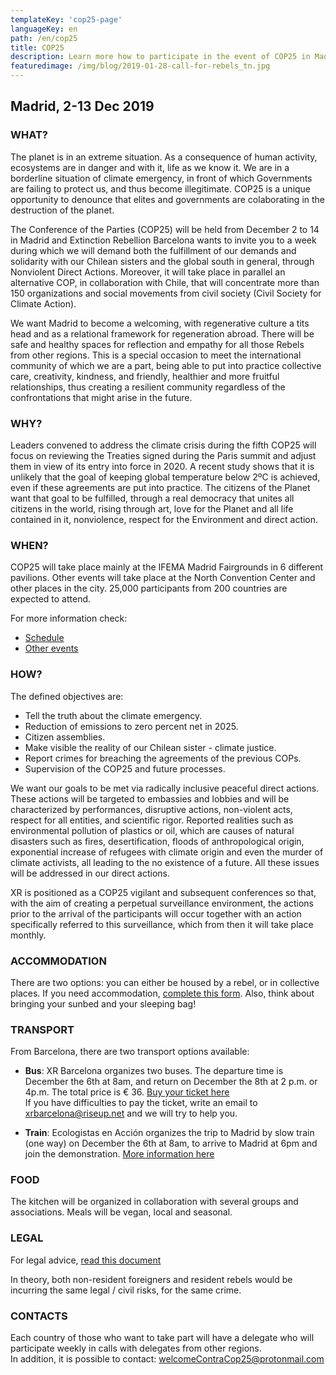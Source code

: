 ```yaml
---
templateKey: 'cop25-page'
languageKey: en
path: /en/cop25
title: COP25
description: Learn more how to participate in the event of COP25 in Madrid
featuredimage: /img/blog/2019-01-28-call-for-rebels_tn.jpg
---
```


## Madrid, 2-13 Dec 2019

### WHAT?

The planet is in an extreme situation. As a consequence of human activity, ecosystems are in danger and with it, life as we know it. We are in a borderline situation of climate emergency, in front of which Governments are failing to protect us, and thus become illegitimate. COP25 is a unique opportunity to denounce that elites and governments are colaborating in the destruction of the planet.

The Conference of the Parties (COP25) will be held from December 2 to 14 in Madrid and Extinction Rebellion Barcelona wants to invite you to a week during which we will demand both the fulfillment of our demands and solidarity with our Chilean sisters and the global south in general, through Nonviolent Direct Actions. Moreover, it will take place in parallel an alternative COP, in collaboration with Chile, that will concentrate more than 150 organizations and social movements from civil society (Civil Society for Climate Action).

We want Madrid to become a welcoming, with regenerative culture a tits head and as a relational framework for regeneration abroad. There will be safe and healthy spaces for reflection and empathy for all those Rebels from other regions. This is a special occasion to meet the international community of which we are a part, being able to put into practice collective care, creativity, kindness, and friendly, healthier and more fruitful relationships, thus creating a resilient community regardless of the confrontations that might arise in the future.

### WHY?

Leaders convened to address the climate crisis during the fifth COP25 will focus on reviewing the Treaties signed during the Paris summit and adjust them in view of its entry into force in 2020. A recent study shows that it is unlikely that the goal of keeping global temperature below 2ºC is achieved, even if these agreements are put into practice. The citizens of the Planet want that goal to be fulfilled, through a real democracy that unites all citizens in the world, rising through art, love for the Planet and all life contained in it, nonviolence, respect for the Environment and direct action.

### WHEN?

COP25 will take place mainly at the IFEMA Madrid Fairgrounds in 6 different pavilions. Other events will take place at the North Convention Center and other places in the city. 25,000 participants from 200 countries are expected to attend.

For more information check:
- [Schedule](https://unfccc.int/sites/default/files/resource/Overview%20Schedule_COP25.pdf) 
- [Other events](https://unfccc.int/sites/default/files/resource/COP%2025%20Exhibits%20Selected.pdf) 

### HOW?

The defined objectives are:
- Tell the truth about the climate emergency.
- Reduction of emissions to zero percent net in 2025.
- Citizen assemblies.
- Make visible the reality of our Chilean sister - climate justice.
- Report crimes for breaching the agreements of the previous COPs.
- Supervision of the COP25 and future processes.

We want our goals to be met via radically inclusive peaceful direct actions. These actions will be targeted to embassies and lobbies and will be characterized by performances, disruptive actions, non-violent acts, respect for all entities, and scientific rigor. Reported realities such as environmental pollution of plastics or oil, which are causes of natural disasters such as fires, desertification, floods of anthropological origin, exponential increase of refugees with climate origin and even the murder of climate activists, all leading to the no existence of a future. All these issues will be addressed in our direct actions.

XR is positioned as a COP25 vigilant and subsequent conferences so that, with the aim of creating a perpetual surveillance environment, the actions prior to the arrival of the participants will occur together with an action specifically referred to this surveillance, which from then it will take place monthly.

### ACCOMMODATION

There are two options: you can either be housed by a rebel, or in collective places. If you need accommodation, [complete this form](https://forms.organise.earth/index.php?r=survey/index&sid=296848&lang=en).
Also, think about bringing your sunbed and your sleeping bag!

### TRANSPORT

From Barcelona, ​​there are two transport options available:

- **Bus**: XR Barcelona organizes two buses. The departure time is December the 6th at 8am, and return on December the 8th at 2 p.m. or 4p.m. The total price is € 36. [Buy your ticket here](https://vivetix.com/entradas-puente-de-diciembre-en-madrid?s=link)  
If you have difficulties to pay the ticket, write an email to xrbarcelona@riseup.net and we will try to help you.

- **Train**: Ecologistas en Acción organizes the trip to Madrid by slow train (one way) on December the 6th at 8am, to arrive to Madrid at 6pm and join the demonstration. [More information here](https://forms.gle/bubBz4zWRSJGQgyK6) 

### FOOD

The kitchen will be organized in collaboration with several groups and associations. Meals will be vegan, local and seasonal.

### LEGAL

For legal advice, [read this document](https://cloud.organise.earth/s/asymp58W5bZD9nA) 

In theory, both non-resident foreigners and resident rebels would be incurring the same legal / civil risks, for the same crime.

### CONTACTS

Each country of those who want to take part will have a delegate who will participate weekly in calls with delegates from other regions.  
In addition, it is possible to contact: [welcomeContraCop25@protonmail.com](mailto:welcomeContraCop25@protonmail.com)
